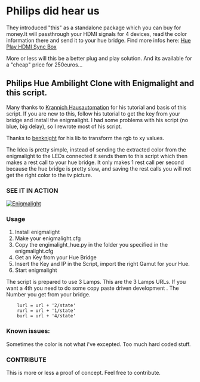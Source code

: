 # Philips did hear us
They introduced "this" as a standalone package which you can buy for money.It will passthrough your HDMI signals for 4 devices, read the color information there and send it to your hue bridge. Find more infos here:
[Hue Play HDMI Sync Box](https://www2.meethue.com/de-de/p/hue-play-hdmi-sync-box/8718699704803)

More or less will this be a better plug and play solution. And its available for a "cheap" price for 250euros...


## Philips Hue Ambilight Clone with Enigmalight and this script.


Many thanks to [Krannich Hausautomation](http://blog.krannich.de/2015/12/ambilight-mit-enigmalight-und-philips-hue-bridge/) for his tutorial and basis of this script.
If you are new to this, follow his tutorial to get the key from your bridge and install the enigmalight. I had some problems with his script (no blue, big delay), so I rewrote most of his script.

Thanks to  [benknight](https://github.com/benknight/hue-python-rgb-converter) for his lib to transform the rgb to xy values.

The Idea is pretty simple, instead of sending the extracted color from the enigmalight to the LEDs connected it sends them to this script which then makes a rest call to your hue bridge.
It only makes 1 rest call per second because the hue bridge is pretty slow, and saving the rest calls you will not get the right color to the tv picture.




### SEE IT IN ACTION

[![Enigmalight](https://img.youtube.com/vi/52k0y1JipzE/0.jpg)](https://www.youtube.com/watch?v=52k0y1JipzE)


### Usage

1. Install enigmalight 
2. Make your enigmalight.cfg
3. Copy the engimalight_hue.py in the folder you specified in the enigmalight.cfg
4. Get an Key from your Hue Bridge
5. Insert the Key and IP in the Script, import the right Gamut for your Hue.
6. Start enigmalight


The script is prepared to use 3 Lamps.  This are the 3 Lamps URLs. If you want a 4th you need to do some copy paste driven development . The Number you get from your bridge.

	
    	lurl = url + '2/state'
    	rurl = url + '1/state'
    	burl = url + '4/state'


### Known issues:

Sometimes the color is not what i've excepted.
Too much hard coded stuff.
 

 ### CONTRIBUTE

 This is more or less a proof of concept. Feel free to contribute.


 